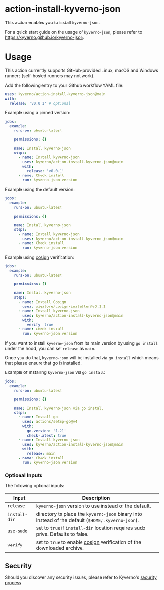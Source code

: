 # action-install-kyverno-json

This action enables you to install `kyverno-json`.

For a quick start guide on the usage of `kyverno-json`, please refer to https://kyverno.github.io/kyverno-json.

# Usage

This action currently supports GitHub-provided Linux, macOS and Windows runners (self-hosted runners may not work).

Add the following entry to your Github workflow YAML file:

```yaml
uses: kyverno/action-install-kyverno-json@main
with:
  release: 'v0.0.1' # optional
```

Example using a pinned version:

```yaml
jobs:
  example:
    runs-on: ubuntu-latest

    permissions: {}

    name: Install kyverno-json
    steps:
      - name: Install kyverno-json
        uses: kyverno/action-install-kyverno-json@main
        with:
          release: 'v0.0.1'
      - name: Check install
        run: kyverno-json version
```

Example using the default version:

```yaml
jobs:
  example:
    runs-on: ubuntu-latest

    permissions: {}

    name: Install kyverno-json
    steps:
      - name: Install kyverno-json
        uses: kyverno/action-install-kyverno-json@main
      - name: Check install
        run: kyverno-json version
```

Example using [cosign](https://github.com/sigstore/cosign) verification:

```yaml
jobs:
  example:
    runs-on: ubuntu-latest

    permissions: {}

    name: Install kyverno-json
    steps:
      - name: Install Cosign
        uses: sigstore/cosign-installer@v3.1.1
      - name: Install kyverno-json
        uses: kyverno/action-install-kyverno-json@main
        with:
          verify: true
      - name: Check install
        run: kyverno-json version
```

If you want to install `kyverno-json` from its main version by using `go install` under the hood, you can set `release` as `main`.

Once you do that, `kyverno-json` will be installed via `go install` which means that please ensure that go is installed.

Example of installing `kyverno-json` via `go install`:

```yaml
jobs:
  example:
    runs-on: ubuntu-latest

    permissions: {}

    name: Install kyverno-json via go install
    steps:
      - name: Install go
        uses: actions/setup-go@v4
        with:
          go-version: '1.21'
          check-latest: true
      - name: Install kyverno-json
        uses: kyverno/action-install-kyverno-json@main
        with:
          release: main
      - name: Check install
        run: kyverno-json version
```

### Optional Inputs

The following optional inputs:

| Input | Description |
| --- | --- |
| `release` | `kyverno-json` version to use instead of the default. |
| `install-dir` | directory to place the `kyverno-json` binary into instead of the default (`$HOME/.kyverno-json`). |
| `use-sudo` | set to `true` if `install-dir` location requires sudo privs. Defaults to false. |
| `verify` | set to `true` to enable [cosign](https://github.com/sigstore/cosign) verification of the downloaded archive. |

## Security

Should you discover any security issues, please refer to Kyverno's [security process](https://github.com/kyverno/kyverno/blob/main/SECURITY.md)